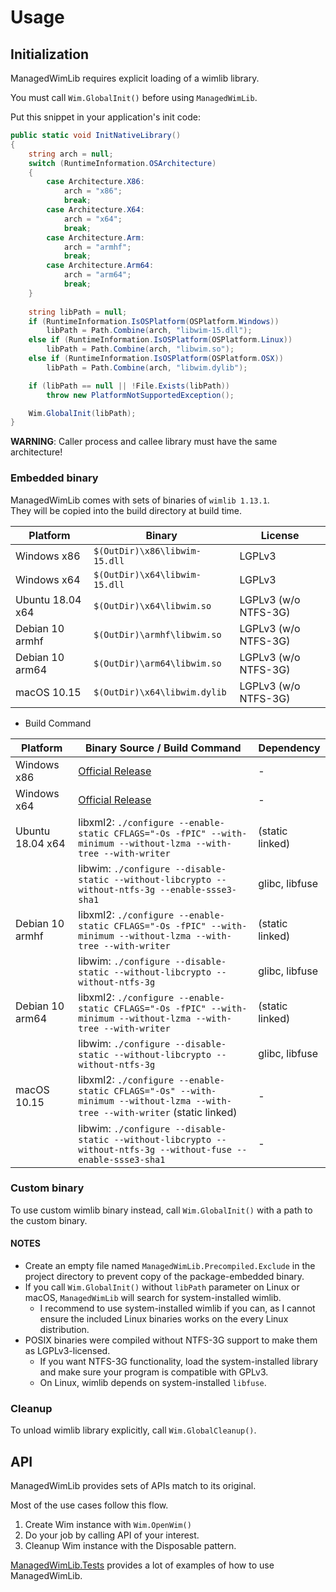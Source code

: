 # Usage

## Initialization

ManagedWimLib requires explicit loading of a wimlib library.

You must call  `Wim.GlobalInit()` before using `ManagedWimLib`.

Put this snippet in your application's init code:

```cs
public static void InitNativeLibrary()
{
    string arch = null;
    switch (RuntimeInformation.OSArchitecture)
    {
        case Architecture.X86:
            arch = "x86";
            break;
        case Architecture.X64:
            arch = "x64";
            break;
        case Architecture.Arm:
            arch = "armhf";
            break;
        case Architecture.Arm64:
            arch = "arm64";
            break;
    }
    
    string libPath = null;
    if (RuntimeInformation.IsOSPlatform(OSPlatform.Windows))
        libPath = Path.Combine(arch, "libwim-15.dll");
    else if (RuntimeInformation.IsOSPlatform(OSPlatform.Linux))
        libPath = Path.Combine(arch, "libwim.so");
    else if (RuntimeInformation.IsOSPlatform(OSPlatform.OSX))
        libPath = Path.Combine(arch, "libwim.dylib");

    if (libPath == null || !File.Exists(libPath))
        throw new PlatformNotSupportedException();

    Wim.GlobalInit(libPath);
}
```

**WARNING**: Caller process and callee library must have the same architecture!

### Embedded binary

ManagedWimLib comes with sets of binaries of `wimlib 1.13.1`.  
They will be copied into the build directory at build time.

| Platform         | Binary                        | License              |
|------------------|-------------------------------|----------------------|
| Windows x86      | `$(OutDir)\x86\libwim-15.dll` | LGPLv3               |
| Windows x64      | `$(OutDir)\x64\libwim-15.dll` | LGPLv3               |
| Ubuntu 18.04 x64 | `$(OutDir)\x64\libwim.so`     | LGPLv3 (w/o NTFS-3G) |
| Debian 10 armhf  | `$(OutDir)\armhf\libwim.so`   | LGPLv3 (w/o NTFS-3G) |
| Debian 10 arm64  | `$(OutDir)\arm64\libwim.so`   | LGPLv3 (w/o NTFS-3G) |
| macOS 10.15      | `$(OutDir)\x64\libwim.dylib`  | LGPLv3 (w/o NTFS-3G) |

- Build Command

| Platform         | Binary Source / Build Command | Dependency |
|------------------|-------------------------------|------------|
| Windows x86      | [Official Release](https://wimlib.net/downloads/wimlib-1.13.1-windows-i686-bin.zip)   | -               |
| Windows x64      | [Official Release](https://wimlib.net/downloads/wimlib-1.13.1-windows-x86_64-bin.zip) | -               |
| Ubuntu 18.04 x64 | libxml2: `./configure --enable-static CFLAGS="-Os -fPIC" --with-minimum --without-lzma --with-tree --with-writer` | (static linked) |
|                  | libwim: `./configure --disable-static --without-libcrypto --without-ntfs-3g --enable-ssse3-sha1` | glibc, libfuse |
| Debian 10 armhf  | libxml2: `./configure --enable-static CFLAGS="-Os -fPIC" --with-minimum --without-lzma --with-tree --with-writer` | (static linked) |
|                  | libwim: `./configure --disable-static --without-libcrypto --without-ntfs-3g` | glibc, libfuse |
| Debian 10 arm64  | libxml2: `./configure --enable-static CFLAGS="-Os -fPIC" --with-minimum --without-lzma --with-tree --with-writer` | (static linked) |
|                  | libwim: `./configure --disable-static --without-libcrypto --without-ntfs-3g` | glibc, libfuse |
| macOS 10.15      | libxml2: `./configure --enable-static CFLAGS="-Os" --with-minimum --without-lzma --with-tree --with-writer` (static linked) | - |
|                  | libwim: `./configure --disable-static --without-libcrypto --without-ntfs-3g --without-fuse --enable-ssse3-sha1` | - |

### Custom binary

To use custom wimlib binary instead, call `Wim.GlobalInit()` with a path to the custom binary.

#### NOTES

- Create an empty file named `ManagedWimLib.Precompiled.Exclude` in the project directory to prevent copy of the package-embedded binary.
- If you call `Wim.GlobalInit()` without `libPath` parameter on Linux or macOS, `ManagedWimLib` will search for system-installed wimlib.
  - I recommend to use system-installed wimlib if you can, as I cannot ensure the included Linux binaries works on the every Linux distribution.
- POSIX binaries were compiled without NTFS-3G support to make them as LGPLv3-licensed.
  - If you want NTFS-3G functionality, load the system-installed library and make sure your program is compatible with GPLv3.
  - On Linux, wimlib depends on system-installed `libfuse`.

### Cleanup

To unload wimlib library explicitly, call `Wim.GlobalCleanup()`.

## API

ManagedWimLib provides sets of APIs match to its original.

Most of the use cases follow this flow.

1. Create Wim instance with `Wim.OpenWim()`
2. Do your job by calling API of your interest.
3. Cleanup Wim instance with the Disposable pattern.

[ManagedWimLib.Tests](./ManagedWimLib.Tests) provides a lot of examples of how to use ManagedWimLib.
